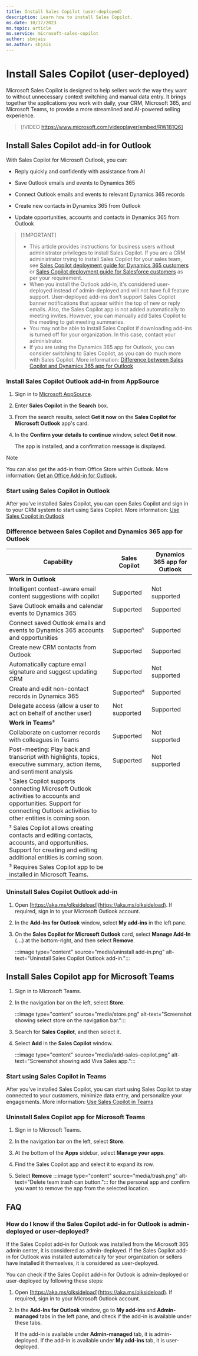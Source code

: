 ```yaml
---
title: Install Sales Copilot (user-deployed)
description: Learn how to install Sales Copilot.
ms.date: 10/17/2023
ms.topic: article
ms.service: microsoft-sales-copilot
author: sbmjais
ms.author: shjais
---
```


# Install Sales Copilot (user-deployed)

Microsoft Sales Copilot is designed to help sellers work the way they want to without unnecessary context switching and manual data entry. It brings together the applications you work with daily, your CRM, Microsoft 365, and Microsoft Teams, to provide a more streamlined and AI-powered selling experience.


> [!VIDEO https://www.microsoft.com/videoplayer/embed/RW181Q6]

## Install Sales Copilot add-in for Outlook

With Sales Copilot for Microsoft Outlook, you can:

- Reply quickly and confidently with assistance from AI

- Save Outlook emails and events to Dynamics 365

- Connect Outlook emails and events to relevant Dynamics 365 records

- Create new contacts in Dynamics 365 from Outlook

- Update opportunities, accounts and contacts in Dynamics 365 from Outlook

>
> [!IMPORTANT]
> - This article provides instructions for business users without administrator privileges to install Sales Copilot. If you are a CRM administrator trying to install Sales Copilot for your sales team, see [Sales Copilot deployment guide for Dynamics 365 customers](deploy-viva-sales-d365.md) or [Sales Copilot deployment guide for Salesforce customers](deploy-viva-sales-sf.md) as per your requirement.
> - When you install the Outlook add-in, it's considered user-deployed instead of admin-deployed and will not have full feature support. User-deployed add-ins don't support Sales Copilot banner notifications that appear within the top of new or reply emails. Also, the Sales Copilot app is not added automatically to meeting invites. However, you can manually add Sales Copilot to the meeting to get meeting summaries.
> - You may not be able to install Sales Copilot if downloading add-ins is turned off for your organization. In this case, contact your administrator.
> - If you are using the Dynamics 365 app for Outlook, you can consider switching to Sales Copilot, as you can do much more with Sales Copilot. More information: [Difference between Sales Copilot and Dynamics 365 app for Outlook](#difference-between-sales-copilot-and-dynamics-365-app-for-outlook)

### Install Sales Copilot Outlook add-in from AppSource

1. Sign in to [Microsoft AppSource](https://appsource.microsoft.com/home).

1. Enter **Sales Copilot** in the **Search** box.

1. From the search results, select **Get it now** on the **Sales Copilot for Microsoft Outlook** app's card.

1. In the **Confirm your details to continue** window, select **Get it now**.

    The app is installed, and a confirmation message is displayed.

> [!NOTE]
> You can also get the add-in from Office Store within Outlook. More information: [Get an Office Add-in for Outlook](https://support.microsoft.com/office/get-an-office-add-in-for-outlook-1ee261f9-49bf-4ba6-b3e2-2ba7bcab64c8).

### Start using Sales Copilot in Outlook

After you've installed Sales Copilot, you can open Sales Copilot and sign in to your CRM system to start using Sales Copilot. More information: [Use Sales Copilot in Outlook](use-sales-copilot-outlook.md)

### Difference between Sales Copilot and Dynamics 365 app for Outlook

| Capability | Sales Copilot | Dynamics 365 app for Outlook |
|------------|---------------|------------------------------|
| **Work in Outlook**        |               |              | 
| Intelligent context-aware email content suggestions with copilot  | Supported    | Not supported          |
| Save Outlook emails and calendar events to Dynamics 365   | Supported     | Supported       |
| Connect saved Outlook emails and events to Dynamics 365 accounts and opportunities  | Supported¹    | Supported      |
| Create new CRM contacts from Outlook   | Supported     | Supported    |
| Automatically capture email signature and suggest updating CRM   | Supported     | Not supported                |
| Create and edit non-contact records in Dynamics 365     | Supported²    | Supported      |
| Delegate access (allow a user to act on behalf of another user)    | Not supported | Supported    |
| **Work in Teams³**   |               |               |
| Collaborate on customer records with colleagues in Teams    | Supported     | Not supported    |
| Post-meeting: Play back and transcript with highlights, topics, executive summary, action items, and sentiment analysis  | Supported     | Not supported    |
| ¹ Sales Copilot supports connecting Microsoft Outlook activities to accounts and opportunities. Support for connecting Outlook activities to other entities is coming soon. | | |
| ² Sales Copilot allows creating contacts and editing contacts, accounts, and opportunities. Support for creating and editing additional entities is coming soon. | | |
|³ Requires Sales Copilot app to be installed in Microsoft Teams.  |               |                              |

### Uninstall Sales Copilot Outlook add-in

1. Open [https://aka.ms/olksideload](https://aka.ms/olksideload). If required, sign in to your Microsoft Outlook account.

1. In the **Add-Ins for Outlook** window, select **My add-ins** in the left pane.

1. On the **Sales Copilot for Microsoft Outlook** card, select **Manage Add-In** (**...**) at the bottom-right, and then select **Remove**.

    :::image type="content" source="media/uninstall add-in.png" alt-text="Uninstall Sales Copilot Outlook add-in.":::

## Install Sales Copilot app for Microsoft Teams

1. Sign in to Microsoft Teams.

1. In the navigation bar on the left, select **Store**.

	:::image type="content" source="media/store.png" alt-text="Screenshot showing select store on the navigation bar.":::

1.  Search for **Sales Copilot**, and then select it.

1.  Select **Add** in the **Sales Copilot** window.

	:::image type="content" source="media/add-sales-copilot.png" alt-text="Screenshot showing add Viva Sales app.":::

### Start using Sales Copilot in Teams

After you've installed Sales Copilot, you can start using Sales Copilot to stay connected to your customers, minimize data entry, and personalize your engagements. More information: [Use Sales Copilot in Teams](use-sales-copilot-teams.md)

### Uninstall Sales Copilot app for Microsoft Teams

1. Sign in to Microsoft Teams.

1. In the navigation bar on the left, select **Store**.

1. At the bottom of the **Apps** sidebar, select **Manage your apps**.

1. Find the Sales Copilot app and select it to expand its row.

1. Select **Remove** :::image type="content" source="media/trash.png" alt-text="Delete team trash can button."::: for the personal app and confirm you want to remove the app from the selected location.

## FAQ

### How do I know if the Sales Copilot add-in for Outlook is admin-deployed or user-deployed?

If the Sales Copilot add-in for Outlook was installed from the Microsoft 365 admin center, it is considered as admin-deployed. If the Sales Copilot add-in for Outlook was installed automatically for your organization or sellers have installed it themselves, it is considered as user-deployed.

You can check if the Sales Copilot add-in for Outlook is admin-deployed or user-deployed by following these steps:

1. Open [https://aka.ms/olksideload](https://aka.ms/olksideload). If required, sign in to your Microsoft Outlook account.

2. In the **Add-Ins for Outlook** window, go to **My add-ins** and **Admin-managed** tabs in the left pane, and check if the add-in is available under these tabs.

    If the add-in is available under **Admin-managed** tab, it is admin-deployed. If the add-in is available under **My add-ins** tab, it is user-deployed.